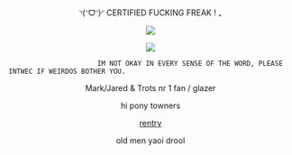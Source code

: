 <p align="center">◝(ᵔᗜᵔ)◜ CERTIFIED FUCKING FREAK ! ₊

<div align="center">

![](https://komarev.com/ghpvc/?username=absolutelynormalindividual&color=green) 

</div>

<p align="center">
  <img src="pobierz__67_-removebg-preview](https://github.com/user-attachments/assets/95cbd359-0507-4f10-96fe-709e860646ec"/>
</p>




                          IM NOT OKAY IN EVERY SENSE OF THE WORD, PLEASE INTWEC IF WEIRDOS BOTHER YOU.    
                                
<p align="center"> Mark/Jared & Trots nr 1 fan / glazer 





<p align="center">   hi pony towners

<p align="center">
<a href="https://rentry.co/top10leastretardeddextermoments" rel="nofollow"> rentry  </a>  

<p align="center">
old men yaoi drool
